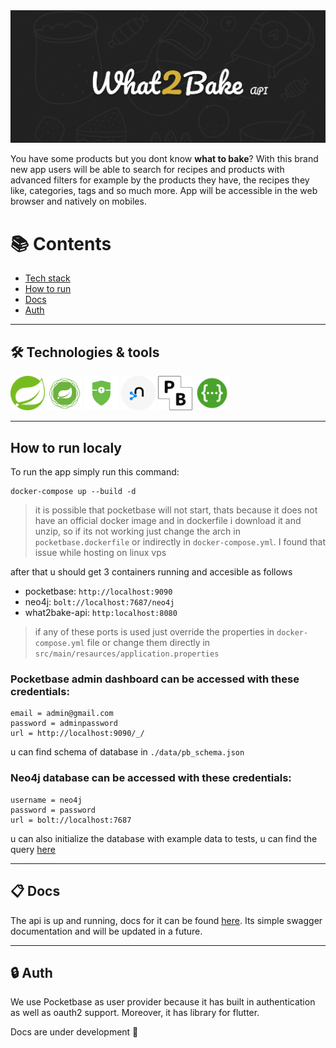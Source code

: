 <img src="./docs/assets/what2bake-baner2.png">

You have some products but you dont know **what to bake**?
With this brand new app users will be able to search for recipes and products with advanced filters 
for example by the products they have, the recipes they like, categories, tags and so much more. App will be accessible in the web browser and natively on mobiles.

[//]: # (### Code )

[//]: # (- [Api]&#40;https://github.com/poneciak57/WhatToBake-api&#41;)

[//]: # (- [Mobile Client]&#40;https://github.com/MineSwek/What2Bake-MobileApp&#41;)

[//]: # (- Web Client &#40;Coming soon&#41;)

[//]: # ()
[//]: # (### Deploys)

[//]: # (- [Api]&#40;http://132.226.204.66:81/swagger-doc/swagger-ui.html&#41;)

[//]: # (- Mobile Client &#40;Coming soon&#41;)

[//]: # (- Web Client &#40;Coming soon&#41;)


# :books: Contents

- [Tech stack][tstack]
- [How to run](#how-to-run)
- [Docs][docs]
- [Auth][auth]



---
## :hammer_and_wrench: Technologies & tools

<div>
    <img width="55" src="./docs/assets/icons/spring-original.svg">
    <img width="55" src="./docs/assets/icons/spring_webflux_logo.png">
    <img height="55" src="./docs/assets/icons/spring_security.png">
    <img width="55" src="./docs/assets/icons/neo4j.svg">
    <img width="55" src="./docs/assets/icons/pb.png">
    <img height="55" src="./docs/assets/icons/swagger.png">
</div>

---
## How to run localy

To run the app simply run this command:
```
docker-compose up --build -d
```
> it is possible that pocketbase will not start, 
> thats because it does not have an official docker image and 
> in dockerfile i download it and unzip, 
> so if its not working just change the arch in `pocketbase.dockerfile` 
> or indirectly in `docker-compose.yml`. 
> I found that issue while hosting on linux vps 

after that u should get 3 containers running and accesible as follows
- pocketbase: `http://localhost:9090`
- neo4j: `bolt://localhost:7687/neo4j`
- what2bake-api: `http:localhost:8080`
>if any of these ports is used just override the properties in `docker-compose.yml` file or change them directly in `src/main/resaurces/application.properties`

### Pocketbase admin dashboard can be accessed with these credentials:
```
email = admin@gmail.com
password = adminpassword
url = http://localhost:9090/_/
```
u can find schema of database in `./data/pb_schema.json`

### Neo4j database can be accessed with these credentials:
```
username = neo4j
password = password
url = bolt://localhost:7687
```
u can also initialize the database with example data to tests, u can find the query [here](./src/main/resources/init.cypher) 

---
## :clipboard: Docs
The api is up and running, docs for it can be found [here](http://132.226.204.66:81/swagger-doc/swagger-ui.html).
Its simple swagger documentation and will be updated in a future.

---
## :lock: Auth
We use Pocketbase as user provider because it has built in authentication as well as oauth2 support. Moreover, it has library for flutter. 


Docs are under development 🚧

[tstack]: #hammer_and_wrench-technologies--tools
[docs]: #clipboard-docs
[auth]: #lock-auth
